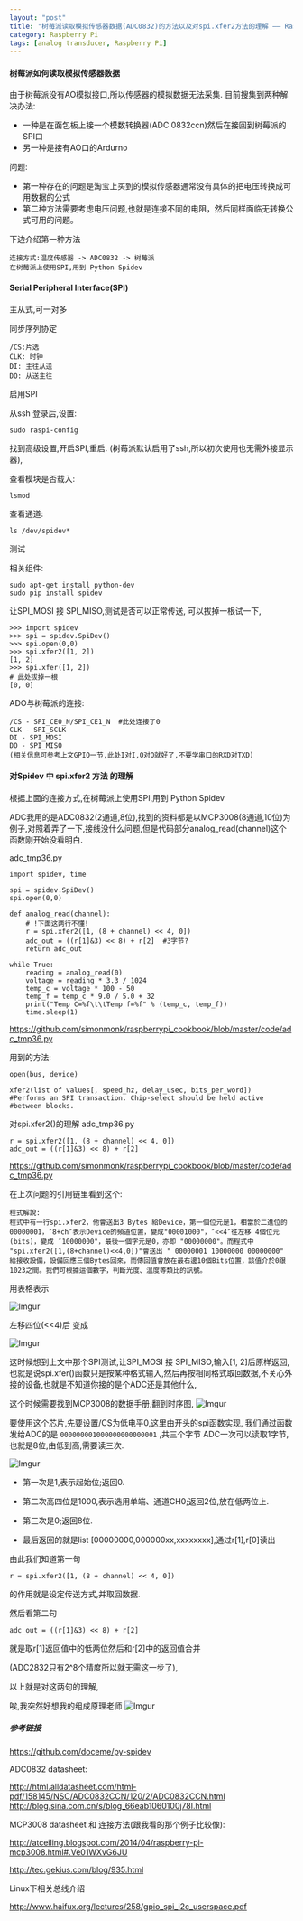 ```yaml
---
layout: "post"
title: "树莓派读取模拟传感器数据(ADC0832)的方法以及对spi.xfer2方法的理解 —— Raspberry Pi 使用笔记(4)"
category: Raspberry Pi
tags: [analog transducer, Raspberry Pi]
---
```


#### 树莓派如何读取模拟传感器数据

由于树莓派没有AO模拟接口,所以传感器的模拟数据无法采集.
目前搜集到两种解决办法:
- 一种是在面包板上接一个模数转换器(ADC 0832ccn)然后在接回到树莓派的SPI口
- 另一种是接有AO口的Ardurno

问题:
- 第一种存在的问题是淘宝上买到的模拟传感器通常没有具体的把电压转换成可用数据的公式
- 第二种方法需要考虑电压问题,也就是连接不同的电阻，然后同样面临无转换公式可用的问题。

下边介绍第一种方法
```
连接方式:温度传感器 -> ADC0832 -> 树莓派
在树莓派上使用SPI,用到 Python Spidev

```

#### Serial Peripheral Interface(SPI)

主从式,可一对多

同步序列协定

```
/CS:片选
CLK: 时钟
DI: 主往从送
DO: 从送主往
```
启用SPI

从ssh 登录后,设置:

`sudo raspi-config`

找到高级设置,开启SPI,重启.
(树莓派默认启用了ssh,所以初次使用也无需外接显示器),

查看模块是否载入:

`lsmod`

查看通道:

`ls /dev/spidev*`

测试

相关组件:

```
sudo apt-get install python-dev
sudo pip install spidev
```

让SPI_MOSI 接 SPI_MISO,测试是否可以正常传送,
可以拔掉一根试一下,
```
>>> import spidev
>>> spi = spidev.SpiDev()
>>> spi.open(0,0)
>>> spi.xfer2([1, 2])
[1, 2]
>>> spi.xfer([1, 2])
# 此处拔掉一根
[0, 0]
```

ADO与树莓派的连接:
```
/CS - SPI_CE0_N/SPI_CE1_N  #此处连接了0
CLK - SPI_SCLK
DI - SPI_MOSI
DO - SPI_MISO
(相关信息可参考上文GPIO一节,此处I对I,O对O就好了,不要学串口的RXD对TXD)
```

#### 对Spidev 中 spi.xfer2 方法 的理解

根据上面的连接方式,在树莓派上使用SPI,用到 Python Spidev

ADC我用的是ADC0832(2通道,8位),找到的资料都是以MCP3008(8通道,10位)为例子,对照着弄了一下,接线没什么问题,但是代码部分analog_read(channel)这个函数刚开始没看明白.

adc_tmp36.py
```
import spidev, time

spi = spidev.SpiDev()
spi.open(0,0)

def analog_read(channel):
    # !下面这两行不懂!
    r = spi.xfer2([1, (8 + channel) << 4, 0])
    adc_out = ((r[1]&3) << 8) + r[2]  #3字节?
    return adc_out

while True:
    reading = analog_read(0)
    voltage = reading * 3.3 / 1024
    temp_c = voltage * 100 - 50
    temp_f = temp_c * 9.0 / 5.0 + 32
    print("Temp C=%f\t\tTemp f=%f" % (temp_c, temp_f))
    time.sleep(1)
```
https://github.com/simonmonk/raspberrypi_cookbook/blob/master/code/adc_tmp36.py

用到的方法:
```
open(bus, device)

xfer2(list of values[, speed_hz, delay_usec, bits_per_word])
#Performs an SPI transaction. Chip-select should be held active
#between blocks.
```


对spi.xfer2()的理解
adc_tmp36.py
```
r = spi.xfer2([1, (8 + channel) << 4, 0])
adc_out = ((r[1]&3) << 8) + r[2]
```
https://github.com/simonmonk/raspberrypi_cookbook/blob/master/code/adc_tmp36.py

在上次问题的引用链里看到这个:

```
程式解說:
程式中有一行spi.xfer2，他會送出3 Bytes 給Device，第一個位元是1，相當於二進位的00000001，″8+ch″表示Device的頻道位置，變成"00001000"，″<<4″往左移 4個位元(bits)，變成 ″10000000"，最後一個字元是0，亦即 "00000000"。而程式中 "spi.xfer2([1,(8+channel)<<4,0])"會送出 " 00000001 10000000 00000000" 給接收設備，設備回應三個Bytes回來，而傳回值會放在最右邊10個Bits位置，該值介於0跟1023之間。我們可根據這個數字，判斷光度、溫度等類比的訊號。
```

用表格表示

![Imgur](http://i.imgur.com/9Pejoy9.png)

左移四位(<<4)后 变成

![Imgur](http://i.imgur.com/nO2eK7z.png)

这时候想到上文中那个SPI测试,让SPI_MOSI 接 SPI_MISO,输入[1, 2]后原样返回,也就是说spi.xfer()函数只是按某种格式输入,然后再按相同格式取回数据,不关心外接的设备,也就是不知道你接的是个ADC还是其他什么,

这个时候需要找到MCP3008的数据手册,翻到时序图,
![Imgur](http://i.imgur.com/u5UeMc8.png)

要使用这个芯片,先要设置/CS为低电平0,这里由开头的spi函数实现,
我们通过函数发给ADC的是 `000000001000000000000001` ,共三个字节
ADC一次可以读取1字节,也就是8位,由低到高,需要读三次.

![Imgur](http://i.imgur.com/GHMLhYa.png)

- 第一次是1,表示起始位;返回0.
- 第二次高四位是1000,表示选用单端、通道CH0;返回2位,放在低两位上.
- 第三次是0;返回8位.

- 最后返回的就是list [00000000,000000xx,xxxxxxxx],通过r[1],r[0]读出

由此我们知道第一句

`r = spi.xfer2([1, (8 + channel) << 4, 0])`

的作用就是设定传送方式,并取回数据.

然后看第二句

`adc_out = ((r[1]&3) << 8) + r[2]`

就是取r[1]返回值中的低两位然后和r[2]中的返回值合并

(ADC2832只有2^8个精度所以就无需这一步了),

以上就是对这两句的理解,

唉,我突然好想我的组成原理老师  ![Imgur](http://i.imgur.com/ouvtWcr.png)


##### 参考链接

https://github.com/doceme/py-spidev

ADC0832 datasheet:

http://html.alldatasheet.com/html-pdf/158145/NSC/ADC0832CCN/120/2/ADC0832CCN.html
http://blog.sina.com.cn/s/blog_66eab1060100j78l.html

MCP3008 datasheet 和 连接方法(跟我看的那个例子比较像):

http://atceiling.blogspot.com/2014/04/raspberry-pi-mcp3008.html#.Ve01WXvG6JU

http://tec.gekius.com/blog/935.html



Linux下相关总线介绍

http://www.haifux.org/lectures/258/gpio_spi_i2c_userspace.pdf
